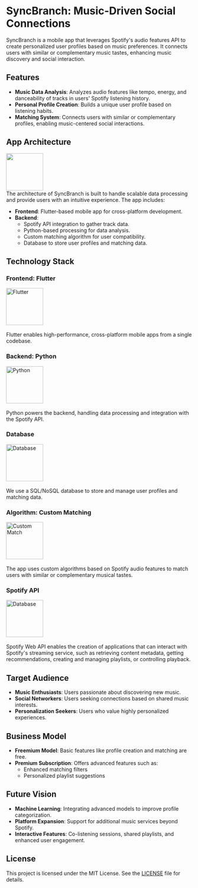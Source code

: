 
# SyncBranch: Music-Driven Social Connections

SyncBranch is a mobile app that leverages Spotify's audio features API to create personalized user profiles based on music preferences. It connects users with similar or complementary music tastes, enhancing music discovery and social interaction.

## Features

- **Music Data Analysis**: Analyzes audio features like tempo, energy, and danceability of tracks in users' Spotify listening history.
- **Personal Profile Creation**: Builds a unique user profile based on listening habits.
- **Matching System**: Connects users with similar or complementary profiles, enabling music-centered social interactions.

## App Architecture

<img src="https://gcdnb.pbrd.co/images/tanqYhiEMAa5.png?o=1"  width="100" height="100"><br>
The architecture of SyncBranch is built to handle scalable data processing and provide users with an intuitive experience. The app includes:

- **Frontend**: Flutter-based mobile app for cross-platform development.
- **Backend**:
  - Spotify API integration to gather track data.
  - Python-based processing for data analysis.
  - Custom matching algorithm for user compatibility.
  - Database to store user profiles and matching data.

## Technology Stack

### Frontend: Flutter
<img src="https://storage.googleapis.com/cms-storage-bucket/4fd5520fe28ebf839174.svg" alt="Flutter" width="100" height="100"><br>  
Flutter enables high-performance, cross-platform mobile apps from a single codebase.

### Backend: Python
<img src="https://upload.wikimedia.org/wikipedia/commons/c/c3/Python-logo-notext.svg" alt="Python" width="100" height="100"><br>  
Python powers the backend, handling data processing and integration with the Spotify API.

### Database
<img src="https://upload.wikimedia.org/wikipedia/commons/9/96/Microsoft_logo_%282012%29.svg" alt="Database" width="100" height="100"><br>   
We use a SQL/NoSQL database to store and manage user profiles and matching data.

### Algorithm: Custom Matching
<img src="https://cdn-icons-png.flaticon.com/512/4428/4428556.png" alt="Custom Match" width="100" height="100"><br>  
The app uses custom algorithms based on Spotify audio features to match users with similar or complementary musical tastes.

### Spotify API
<img src="https://storage.googleapis.com/pr-newsroom-wp/1/2023/05/Spotify_Primary_Logo_RGB_White-300x300.png" alt="Database" width="100" height="100"><br>  
Spotify Web API enables the creation of applications that can interact with Spotify's streaming service, such as retrieving content metadata, getting recommendations, creating and managing playlists, or controlling playback.

## Target Audience

- **Music Enthusiasts**: Users passionate about discovering new music.
- **Social Networkers**: Users seeking connections based on shared music interests.
- **Personalization Seekers**: Users who value highly personalized experiences.

## Business Model

- **Freemium Model**: Basic features like profile creation and matching are free.
- **Premium Subscription**: Offers advanced features such as:
  - Enhanced matching filters
  - Personalized playlist suggestions

## Future Vision

- **Machine Learning**: Integrating advanced models to improve profile categorization.
- **Platform Expansion**: Support for additional music services beyond Spotify.
- **Interactive Features**: Co-listening sessions, shared playlists, and enhanced user engagement.

## License

This project is licensed under the MIT License. See the [LICENSE](LICENSE) file for details.
